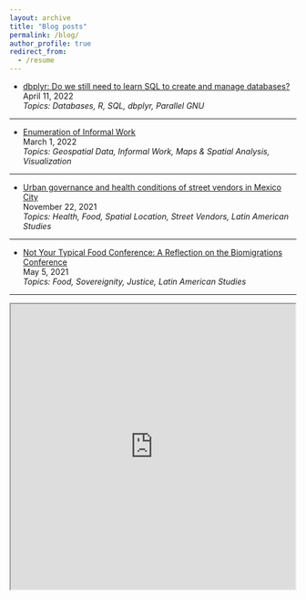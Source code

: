 ```yaml
---
layout: archive
title: "Blog posts"
permalink: /blog/
author_profile: true
redirect_from:
  - /resume
---
```


* [dbplyr: Do we still need to learn SQL to create and manage databases?](https://dlab.berkeley.edu/news/dbplyr-do-we-still-need-learn-sql-create-and-manage-databases)   
   April 11, 2022  
   *Topics: Databases, R, SQL, dbplyr, Parallel GNU*
<!---<img src="https://github.com/ifarah/ifarah.github.io/blob/master/images/dbplyr.png" width="280" height="160">    
#![](https://github.com/ifarah/ifarah.github.io/blob/master/images/dbplyr.png) --->

  
---------

* [Enumeration of Informal Work](https://dlab.berkeley.edu/news/enumeration-informal-work)   
   March 1, 2022  
   *Topics: Geospatial Data, Informal Work, Maps & Spatial Analysis, Visualization*
   
<!--- <img src="https://github.com/ifarah/ifarah.github.io/blob/master/images/enumeration.png" width="250" height="210">   --->

  
---------

* [Urban governance and health conditions of street vendors in Mexico City](https://clas.berkeley.edu/publications/urban-governance-and-health-conditions-street-vendors-mexico-city)   
  November 22, 2021  
  *Topics: Health, Food, Spatial Location, Street Vendors, Latin American Studies*
<!---    <img src="https://github.com/ifarah/ifarah.github.io/blob/master/images/sv.png" width="230" height="280">   --->   


---------

* [Not Your Typical Food Conference: A Reflection on the Biomigrations Conference](https://clasberkeley.wpcomstaging.com/2021/05/05/not-your-typical-food-conference-a-reflection-on-the-biomigrations-conference/)   
    May 5, 2021  
    *Topics: Food, Sovereignity, Justice, Latin American Studies*
<!--- <img src="https://github.com/ifarah/ifarah.github.io/blob/master/images/biomigrations.png" width="260" height="170">   --->   

  
---------


<iframe src="https://github.com/ifarah/ifarah.github.io/blob/master/images/m.html" height="500" width="500"></iframe>
